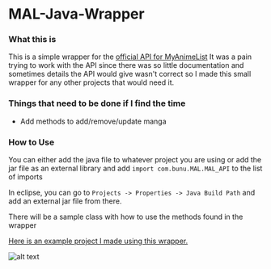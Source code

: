 # MAL-Java-Wrapper

### What this is 
This is a simple wrapper for the [official API for MyAnimeList](https://myanimelist.net/modules.php?go=api "MAL API Doc")
It was a pain trying to work with the API since there was so little documentation and sometimes details the API would give wasn't correct
so I made this small wrapper for any other projects that would need it.

### Things that need to be done if I find the time
+ Add methods to add/remove/update manga

### How to Use
You can either add the java file to whatever project you are using or add the jar file as an external library and add
`import com.bunu.MAL.MAL_API` to the list of imports

In eclipse, you can go to `Projects -> Properties -> Java Build Path` and add an external jar file from there.

There will be a sample class with how to use the methods found in the wrapper

[Here is an example project I made using this wrapper.](https://gitlab.com/nithjino/MAL-Show-Randomizer)

![alt text](http://i.imgur.com/mwHrHWm.png)

